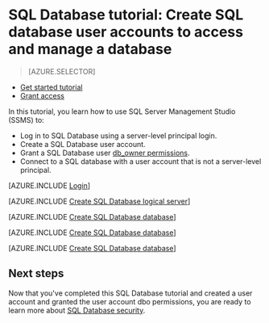 <properties
	pageTitle="SQL Database tutorial: Getting Started with Security"
	description="Learn how to create user accounts to access and to manage a database."
	keywords=""
	services="sql-database"
	documentationCenter=""
	authors="CarlRabeler"
	manager="jhubbard"
	editor=""/>


<tags
	ms.service="sql-database"
	ms.workload="data-management"
	ms.tgt_pltfrm="na"
	ms.devlang="na"
	ms.topic="hero-article"
	ms.date="08/17/2016"
	ms.author="carlrab"/>

# SQL Database tutorial: Create SQL database user accounts to access and manage a database


> [AZURE.SELECTOR]
- [Get started tutorial](/documentation/articles/sql-database-get-started-security/)
- [Grant access](/documentation/articles/sql-database-manage-logins/)

In this tutorial, you learn how to use SQL Server Management Studio (SSMS) to:

- Log in to SQL Database using a server-level principal login.
- Create a SQL Database user account.
- Grant a SQL Database user [db_owner permissions](https://msdn.microsoft.com/zh-cn/library/ms189121.aspx#Anchor_0).
- Connect to a SQL database with a user account that is not a server-level principal.

[AZURE.INCLUDE [Login](../../includes/azure-getting-started-portal-login.md)]


[AZURE.INCLUDE [Create SQL Database logical server](../../includes/sql-database-sql-server-management-studio-connect-server-principal.md)]


[AZURE.INCLUDE [Create SQL Database database](../../includes/sql-database-create-new-database-user.md)]


[AZURE.INCLUDE [Create SQL Database database](../../includes/sql-database-grant-database-user-dbo-permissions.md)]


[AZURE.INCLUDE [Create SQL Database database](../../includes/sql-database-sql-server-management-studio-connect-user.md)]


## Next steps
Now that you've completed this SQL Database tutorial and created a user account and granted the user account dbo permissions, you are ready to learn more about 
[SQL Database security](/documentation/articles/sql-database-manage-logins/).


